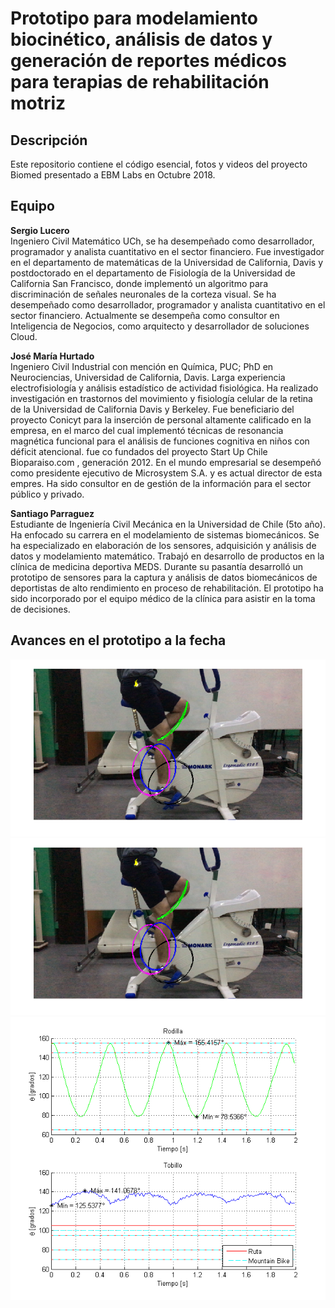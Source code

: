 # Prototipo para modelamiento biocinético, análisis de datos y generación de reportes médicos para terapias de rehabilitación motriz  
## Descripción
Este repositorio contiene el código esencial, fotos y videos del proyecto Biomed presentado a EBM Labs en Octubre 2018.
## Equipo  
**Sergio Lucero**  
Ingeniero Civil Matemático UCh, se ha desempeñado como desarrollador, programador y analista cuantitativo en el sector financiero.  Fue investigador en el departamento de matemáticas de la Universidad de California, Davis y postdoctorado en el departamento de Fisiología de  la Universidad de California San Francisco, donde implementó un algoritmo  para discriminación de señales neuronales de la corteza visual. Se ha desempeñado como desarrollador, programador y analista cuantitativo en el sector financiero. Actualmente se desempeña como consultor en Inteligencia de Negocios, como arquitecto y desarrollador de soluciones Cloud.

**José María Hurtado**  
Ingeniero Civil Industrial con mención en Química, PUC; PhD en Neurociencias, Universidad de California, Davis. Larga experiencia electrofisiología y análisis estadístico de actividad fisiológica. Ha realizado investigación en trastornos del movimiento y fisiología celular de la retina de la Universidad de California Davis y Berkeley. Fue beneficiario del proyecto Conicyt para la inserción de personal altamente calificado en la empresa, en el marco del cual implementó técnicas de resonancia magnética funcional para el análisis de funciones cognitiva en niños con déficit atencional. fue co fundados del proyecto Start Up Chile Bioparaiso.com , generación 2012. En el mundo empresarial se desempeñó como presidente ejecutivo de Microsystem S.A. y es actual director de esta empres. Ha sido consultor en de gestión de la información para el sector público y privado.

**Santiago Parraguez**  
Estudiante de Ingeniería Civil Mecánica en la Universidad de Chile (5to año). Ha enfocado su carrera en el modelamiento de sistemas biomecánicos. Se ha especializado en  elaboración de los sensores, adquisición y análisis de datos y modelamiento matemático.  Trabajó en desarrollo de productos en la clínica de medicina deportiva MEDS. Durante su pasantía desarrolló un  prototipo de sensores para la captura y análisis de datos biomecánicos de deportistas de alto rendimiento en proceso de rehabilitación. El prototipo ha sido incorporado  por el equipo médico de la clínica para asistir en la toma de decisiones.
## Avances en el prototipo a la fecha
![Captura 1](https://github.com/josepe/biomech/blob/master/imagen1.png?raw=true "Captura 1")
![Alt text](https://github.com/josepe/biomech/blob/master/imagen1.png?raw=true "Captura 2")
![Alt text](https://github.com/josepe/biomech/blob/master/imagen3.png?raw=true "Captura 3")
